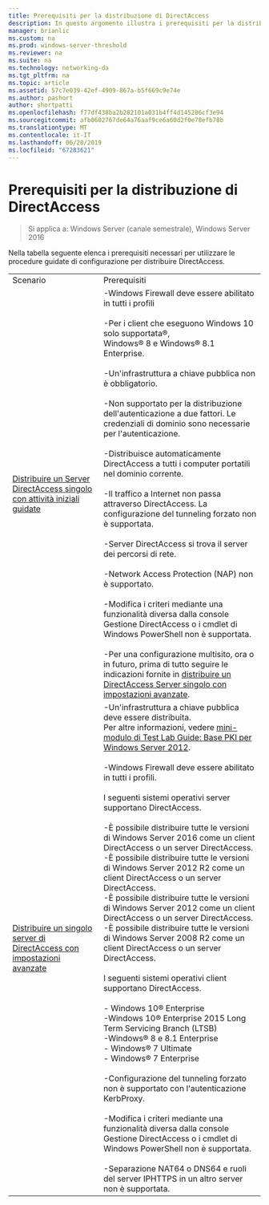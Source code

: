 ```yaml
---
title: Prerequisiti per la distribuzione di DirectAccess
description: In questo argomento illustra i prerequisiti per la distribuzione di DirectAccess in Windows Server 2016.
manager: brianlic
ms.custom: na
ms.prod: windows-server-threshold
ms.reviewer: na
ms.suite: na
ms.technology: networking-da
ms.tgt_pltfrm: na
ms.topic: article
ms.assetid: 57c7e039-42ef-4909-867a-b5f669c9e74e
ms.author: pashort
author: shortpatti
ms.openlocfilehash: f77df438ba2b282101a031b4ff4d145286cf3e94
ms.sourcegitcommit: afb0602767de64a76aaf9ce6a60d2f0e78efb78b
ms.translationtype: MT
ms.contentlocale: it-IT
ms.lasthandoff: 06/20/2019
ms.locfileid: "67283621"
---
```

# <a name="prerequisites-for-deploying-directaccess"></a>Prerequisiti per la distribuzione di DirectAccess

>Si applica a: Windows Server (canale semestrale), Windows Server 2016

Nella tabella seguente elenca i prerequisiti necessari per utilizzare le procedure guidate di configurazione per distribuire DirectAccess.  
  
|||  
|-|-|  
|Scenario|Prerequisiti|  
|[Distribuire un Server DirectAccess singolo con attività iniziali guidate](../../remote-access/directaccess/single-server-wizard/Deploy-a-Single-DirectAccess-Server-Using-the-Getting-Started-Wizard.md)|-Windows Firewall deve essere abilitato in tutti i profili<br /><br />-Per i client che eseguono Windows 10 solo supportata&reg;, <br />              Windows&reg; 8 e Windows&reg; 8.1 Enterprise.<br /><br />-Un'infrastruttura a chiave pubblica non è obbligatorio.<br /><br />-Non supportato per la distribuzione dell'autenticazione a due fattori. Le credenziali di dominio sono necessarie per l'autenticazione.<br /><br />-Distribuisce automaticamente DirectAccess a tutti i computer portatili nel dominio corrente.<br /><br />-Il traffico a Internet non passa attraverso DirectAccess. La configurazione del tunneling forzato non è supportata.<br /><br />-Server DirectAccess si trova il server dei percorsi di rete.<br /><br />-Network Access Protection (NAP) non è supportato.<br /><br />-Modifica i criteri mediante una funzionalità diversa dalla console Gestione DirectAccess o i cmdlet di Windows PowerShell non è supportata.<br /><br />-Per una configurazione multisito, ora o in futuro, prima di tutto seguire le indicazioni fornite in [distribuire un DirectAccess Server singolo con impostazioni avanzate](../../remote-access/directaccess/single-server-advanced/Deploy-a-Single-DirectAccess-Server-with-Advanced-Settings.md).|  
|[Distribuire un singolo server di DirectAccess con impostazioni avanzate](../../remote-access/directaccess/single-server-advanced/Deploy-a-Single-DirectAccess-Server-with-Advanced-Settings.md)|-Un'infrastruttura a chiave pubblica deve essere distribuita.<br />    Per altre informazioni, vedere [mini-modulo di Test Lab Guide: Base PKI per Windows Server 2012](https://social.technet.microsoft.com/wiki/contents/articles/7862.test-lab-guide-mini-module-basic-pki-for-windows-server-2012.aspx).<br /><br />-Windows Firewall deve essere abilitato in tutti i profili.<br /><br />I seguenti sistemi operativi server supportano DirectAccess.<br /><br />-È possibile distribuire tutte le versioni di Windows Server 2016 come un client DirectAccess o un server DirectAccess.<br />-È possibile distribuire tutte le versioni di Windows Server 2012 R2 come un client DirectAccess o un server DirectAccess.<br />-È possibile distribuire tutte le versioni di Windows Server 2012 come un client DirectAccess o un server DirectAccess.<br />-È possibile distribuire tutte le versioni di Windows Server 2008 R2 come un client DirectAccess o un server DirectAccess.<br /><br />I seguenti sistemi operativi client supportano DirectAccess.<br /><br />-   Windows 10&reg; Enterprise<br />-Windows 10&reg; Enterprise 2015 Long Term Servicing Branch (LTSB)<br />-Windows&reg; 8 e 8.1 Enterprise<br />-   Windows&reg; 7 Ultimate<br />-   Windows&reg; 7 Enterprise<br /><br />-Configurazione del tunneling forzato non è supportato con l'autenticazione KerbProxy.<br /><br />-Modifica i criteri mediante una funzionalità diversa dalla console Gestione DirectAccess o i cmdlet di Windows PowerShell non è supportata.<br /><br />-Separazione NAT64 o DNS64 e ruoli del server IPHTTPS in un altro server non è supportata.|  
  


